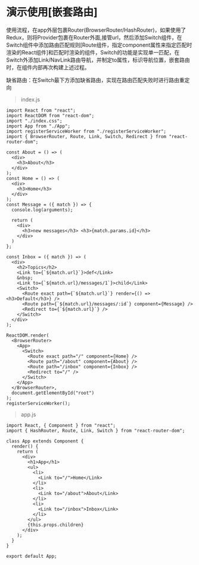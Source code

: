 # 演示使用[嵌套路由]

使用流程，在app外层包裹Router(BrowserRouter/HashRouter)，如果使用了Redux，则将Provider包裹在Router外面,接管url，然后添加Switch组件，在Switch组件中添加路由匹配规则[Route组件，指定component属性来指定匹配时渲染的React组件]和匹配时渲染的组件，Switch的功能是实现单一匹配，在Switch外添加Link/NavLink路由导航，并制定to属性，标识导航位置，嵌套路由时，在组件内部再次构建上述过程。

缺省路由：在Switch最下方添加缺省路由，实现在路由匹配失败时进行路由重定向

> index.js

~~~
import React from "react";
import ReactDOM from "react-dom";
import "./index.css";
import App from "./App";
import registerServiceWorker from "./registerServiceWorker";
import { BrowserRouter, Route, Link, Switch, Redirect } from "react-router-dom";

const About = () => (
  <div>
    <h3>About</h3>
  </div>
);
const Home = () => (
  <div>
    <h3>Home</h3>
  </div>
);
const Message = ({ match }) => {
  console.log(arguments);
  
  return (
    <div>
      <h3>new messages</h3> <h3>{match.params.id}</h3>
    </div>
  )
};

const Inbox = ({ match }) => (
  <div>
    <h2>Topics</h2>
    <Link to={`${match.url}`}>def</Link>
    &nbsp;
    <Link to={`${match.url}/messages/1`}>child</Link>
    <Switch>
      <Route exact path={`${match.url}`} render={() => <h3>Default</h3>} />
      <Route path={`${match.url}/messages/:id`} component={Message} />
      <Redirect to={`${match.url}`} />
    </Switch>
  </div>
);

ReactDOM.render(
  <BrowserRouter>
    <App>
      <Switch>
        <Route exact path="/" component={Home} />
        <Route path="/about" component={About} />
        <Route path="/inbox" component={Inbox} />
        <Redirect to="/" />
      </Switch>
    </App>
  </BrowserRouter>,
  document.getElementById("root")
);
registerServiceWorker();

~~~

> app.js

~~~
import React, { Component } from "react";
import { HashRouter, Route, Link, Switch } from "react-router-dom";

class App extends Component {
  render() {
    return (
      <div>
        <h1>App</h1>
        <ul>
          <li>
            <Link to="/">Home</Link>
          </li>
          <li>
            <Link to="/about">About</Link>
          </li>
          <li>
            <Link to="/inbox">Inbox</Link>
          </li>
        </ul>
        {this.props.children}
      </div>
    );
  }
}

export default App;

~~~


